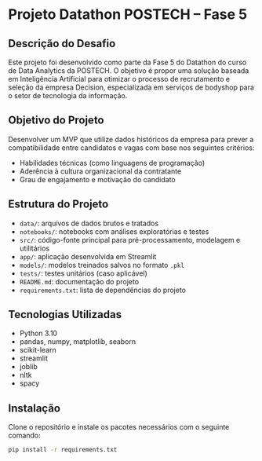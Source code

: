 # Projeto Datathon POSTECH – Fase 5

## Descrição do Desafio

Este projeto foi desenvolvido como parte da Fase 5 do Datathon do curso de Data Analytics da POSTECH. O objetivo é propor uma solução baseada em Inteligência Artificial para otimizar o processo de recrutamento e seleção da empresa Decision, especializada em serviços de bodyshop para o setor de tecnologia da informação.

## Objetivo do Projeto

Desenvolver um MVP que utilize dados históricos da empresa para prever a compatibilidade entre candidatos e vagas com base nos seguintes critérios:

- Habilidades técnicas (como linguagens de programação)
- Aderência à cultura organizacional da contratante
- Grau de engajamento e motivação do candidato

## Estrutura do Projeto

- `data/`: arquivos de dados brutos e tratados
- `notebooks/`: notebooks com análises exploratórias e testes
- `src/`: código-fonte principal para pré-processamento, modelagem e utilitários
- `app/`: aplicação desenvolvida em Streamlit
- `models/`: modelos treinados salvos no formato `.pkl`
- `tests/`: testes unitários (caso aplicável)
- `README.md`: documentação do projeto
- `requirements.txt`: lista de dependências do projeto

## Tecnologias Utilizadas

- Python 3.10
- pandas, numpy, matplotlib, seaborn
- scikit-learn
- streamlit
- joblib
- nltk
- spacy

## Instalação

Clone o repositório e instale os pacotes necessários com o seguinte comando:

```bash
pip install -r requirements.txt

